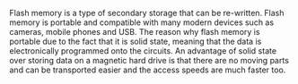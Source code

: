 Flash memory is a type of secondary storage that can be re-written. Flash memory is portable and compatible with many modern devices such as cameras, mobile phones and USB. The reason why flash memory is portable due to the fact that it is solid state, meaning that the data is electronically programmed onto the circuits. An advantage of solid state over storing data on a magnetic hard drive is that there are no moving parts and can be transported easier and the access speeds are much faster too.